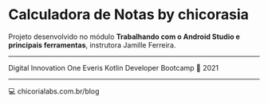 # Calculadora de Notas by chicorasia 

Projeto desenvolvido no módulo **Trabalhando com o Android Studio e principais ferramentas**, instrutora Jamille Ferreira.

*****

Digital Innovation One
Everis Kotlin Developer Bootcamp :green_heart:
2021

****

:computer: chicorialabs.com.br/blog